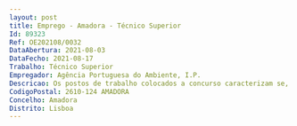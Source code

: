 ```yaml
--- 
layout: post
title: Emprego - Amadora - Técnico Superior
Id: 89323
Ref: OE202108/0032
DataAbertura: 2021-08-03
DataFecho: 2021-08-17
Trabalho: Técnico Superior
Empregador: Agência Portuguesa do Ambiente, I.P.
Descricao: Os postos de trabalho colocados a concurso caracterizam se, genericamente, pelo exercício de funções na área da gestão, fiscalização, planeamento e monitorização dos recursos hídricos, incluindo atividades previstas no âmbito dos respetivos regimes jurídicos.Em particular, define se por a) Assegurar a análise dos pedidos de utilização dos recursos hídricos, a emissão do respetivo título e a sua gestão, no âmbito do regime de utilização dos recursos hídricos b) Avaliar e verificar a conformidade dos títulos de utilização dos recursos hídricos, incluindo a sistematização da informação de monitorização c) Aplicar e determinar a Taxa de Recursos Hídricos (TRH) d) Coordenar e ou participar em ações de fiscalização e vistorias no âmbito da aplicação da legislação referente aos recursos hídricos e) Analisar e emitir parecer setorial sobre os recursos hídricos, no âmbito dos mais diversos procedimentos, como sejam a Avaliação de Impacte Ambiental, Avaliação Ambiental Estratégica, Regime Jurídico da Reserva Ecológica Nacional, Licenciamento Industrial, Agropecuário e de Operações de Gestão de Resíduos f) Assegurar o cumprimento do regime de proteção das albufeiras de águas públicas de serviço público g) Apoiar a elaboração dos Programas Especiais de Albufeiras de Águas Públicas PEA h) Acompanhar o processo de elaboração, alteração e revisão dos Instrumentos de Gestão Territorial, mediante a avaliação e emissão de parecer no âmbito dos Recursos Hídricos.
CodigoPostal: 2610-124 AMADORA
Concelho: Amadora
Distrito: Lisboa
--- 
```

